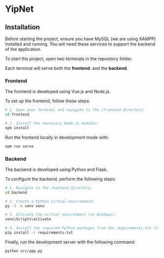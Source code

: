 # YipNet

## Installation

Before starting the project, ensure you have MySQL (we are using XAMPP) installed and running. You will need these services to support the backend of the application.

To start the project, open two terminals in the repository folder.

Each terminal will serve both the **frontend**. and the **backend**.

### Frontend

The frontend is developed using Vue.js and Node.js.

To set up the frontend, follow these steps:

```bash
# 1. Open your terminal and navigate to the /frontend directory:
cd frontend

# 2. Install the necessary Node.js modules:
npm install
```

Run the frontend locally in development mode with:

```bash
npm run serve
```

### Backend

The backend is developed using Python and Flask.

To configure the backend, perform the following steps:

```bash
# 1. Navigate to the /backend directory:
cd backend

# 2. Create a Python virtual environment:
py -3 -m venv venv

# 3. Activate the virtual environment (on Windows):
venv\Scripts\activate

# 4. Install the required Python packages from the requirements.txt file:
pip install -r requirements.txt
```

Finally, run the development server with the following command:

```bash
python src/app.py
```